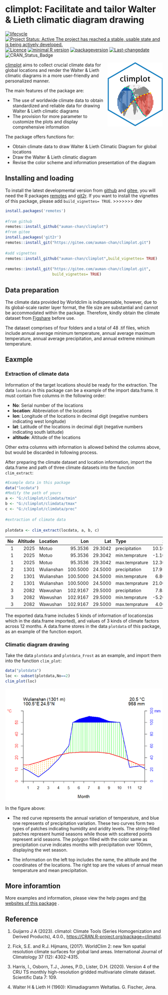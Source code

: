 
# climplot: Facilitate and tailor Walter & Lieth climatic diagram drawing

<!-- badges: start -->

[![lifecycle](https://img.shields.io/badge/lifecycle-experimental-orange.svg)](https://lifecycle.r-lib.org/articles/stages.html)
[![Project Status: Active The project has reached a stable, usable state
and is being actively
developed.](https://www.repostatus.org/badges/latest/active.svg)](https://www.repostatus.org/#active)
[![Licence](https://img.shields.io/badge/licence-gpl--3.0-blue.svg)](https://www.gnu.org/licenses/gpl-3.0.en.html)
[![minimal R
version](https://img.shields.io/badge/R-%3E=%203.5.0-6666ff.svg)](https://cran.r-project.org/)
[![packageversion](https://img.shields.io/badge/Package%20version-0.2.1-orange.svg?style=flat-square)](commits/develop)
[![Last-changedate](https://img.shields.io/badge/last%20change-2023--07--23-yellow.svg)](/commits/master)
![CRAN_Status_Badge](https://img.shields.io/badge/CRAN-Not%20ready-red.svg)
<!-- badges: end -->

<img src="./vignettes/imgfile.png" alt="climplot logo" align="right" width="35%"/>

[climplot](https://gitee.com/auman-chan/climplot) aims to collect
crucial climate data for global locations and render the Walter & Lieth
climatic diagrams in a more user-friendly and personalized manner.

The main features of the package are:

- The use of worldwide climate data to obtain standardized and reliable
  data for drawing Walter & Lieth climatic diagrams
- The provision for more parameter to customize the plots and display
  comprehensive information

The package offers functions for:

- Obtain climate data to draw Walter & Lieth Climatic Diagram for global
  locations
- Draw the Walter & Lieth climatic diagram
- Revise the color scheme and information presentation of the diagram

## Installing and loading

To install the latest developmental version from
[github](https://github.com/) and [gitee](https://gitee.com/), you will
need the R packages
[remotes](https://cran.r-project.org/package=remotes) and
[git2r](https://cran.r-project.org/package=git2r). If you want to
install the vignettes of this package, please add
`build_vignettes= TRUE`. \>\>\>\>\>\>\> dev

``` r
install.packages('remotes')

#from github
remotes::install_github("auman-chan/climplot")
#from gitee
install.packages('git2r')
remotes::install_git("https://gitee.com/auman-chan/climplot.git")

#add vignettes
remotes::install_github("auman-chan/climplot",build_vignettes= TRUE)

remotes::install_git("https://gitee.com/auman-chan/climplot.git",
                     build_vignettes= TRUE)
```

## Data preparation

The climate data provided by Worldclim is indispensable, however, due to
its global-scale raster layer format, the file size are substantial and
cannot be accommodated within the package. Therefore, kindly obtain the
climate dataset from [Figshare](NULL) before use.

The dataset comprises of four folders and a total of 48 .tif files,
which include annual average minimum temperature, annual average maximum
temperature, annual average precipitation, and annual extreme minimum
temperature.

## Eaxmple

### Extraction of climate data

Information of the target locations should be ready for the extraction.
The data `locdata` in this package can be a example of the import
data.frame. It must contain five columns in the following order:

- **No**: Serial number of the locations
- **location**: Abbreviation of the locations
- **lon**: Longitude of the locations in decimal digit (negative numbers
  indicating west longitude)
- **lat**: Latitude of the locations in decimal digit (negative numbers
  indicating south latitude)
- **altitude**: Altitude of the locations

Other extra columns with information is allowed behind the columns
above, but would be discarded in following process.

After preparing the climate dataset and location information, import the
data.frame and path of three climate datasets into the function
`clim_extract`:

``` r
#Example data in this package
data("locdata")
#Modify the path of yours
a <- "G:/climplot/climdata/tmin"
b <- "G:/climplot/climdata/tmax"
c <- "G:/climplot/climdata/prec"

#extraction of climate data

plotdata <- clim_extract(locdata, a, b, c)
```

|  No | Altitude | Location   |      Lon |     Lat | Type           |     1 |         2 |     3 |     4 |      5 |      6 |      7 |      8 |      9 |     10 |    11 |    12 |
|----:|---------:|:-----------|---------:|--------:|:---------------|------:|----------:|------:|------:|-------:|-------:|-------:|-------:|-------:|-------:|------:|------:|
|   1 |     2025 | Motuo      |  95.3536 | 29.3042 | precipitation  | 10.10 | 20.960001 | 44.85 | 98.94 | 136.67 | 232.45 | 243.60 | 204.74 | 207.16 |  74.80 |  9.20 |  5.19 |
|   1 |     2025 | Motuo      |  95.3536 | 29.3042 | min.temprature | -1.10 |  0.600000 |  3.70 |  7.20 |  11.20 |  13.70 |  14.90 |  14.60 |  14.10 |   9.90 |  3.70 |  0.60 |
|   1 |     2025 | Motuo      |  95.3536 | 29.3042 | max.temprature | 12.30 | 13.800000 | 16.50 | 19.20 |  22.70 |  25.10 |  25.50 |  26.10 |  24.00 |  20.80 | 17.60 | 14.10 |
|   2 |     1301 | Wulianshan | 100.5000 | 24.5000 | precipitation  | 17.95 |  7.160000 | 20.38 | 37.63 |  60.43 | 158.30 | 203.94 | 187.86 | 120.89 | 103.53 | 23.70 | 26.15 |
|   2 |     1301 | Wulianshan | 100.5000 | 24.5000 | min.temprature |  6.80 |  8.500000 | 11.80 | 15.20 |  18.20 |  20.20 |  20.80 |  20.30 |  19.40 |  16.40 | 11.70 |  8.00 |
|   2 |     1301 | Wulianshan | 100.5000 | 24.5000 | max.temprature | 21.00 | 24.100000 | 26.70 | 29.00 |  30.10 |  29.00 |  28.40 |  29.00 |  27.80 |  25.30 | 23.30 | 19.90 |
|   3 |     2082 | Wawushan   | 102.9167 | 29.5000 | precipitation  |  7.88 |  8.520001 | 24.04 | 59.87 | 100.53 | 195.40 | 180.20 | 164.01 | 163.07 |  62.63 | 15.26 | 11.20 |
|   3 |     2082 | Wawushan   | 102.9167 | 29.5000 | min.temprature | -5.20 | -3.600000 |  0.00 |  4.30 |   7.70 |  10.80 |  13.70 |  13.40 |  10.30 |   5.40 |  1.00 | -3.30 |
|   3 |     2082 | Wawushan   | 102.9167 | 29.5000 | max.temprature |  4.00 |  6.100000 | 10.40 | 14.70 |  17.20 |  18.60 |  21.00 |  21.10 |  16.40 |  12.60 |  9.50 |  5.00 |

The exported data.frame includes 5 kinds of information of locations(as
which in the data.frame imported), and values of 3 kinds of climate
factors across 12 months. A data.frame stores in the data `plotdata` of
this package, as an example of the function export.

### Climatic diagram drawing

Take the data `plotdata` and `plotdata_Frost` as an example, and import
them into the function `clim_plot`:

``` r
data("plotdata")
loc <- subset(plotdata,No==2)
clim_plot(loc)
```

<img src="vignettes/result.png" alt="plot result" align="center"/>

In the figure above:

- The red curve represents the annual variation of temperature, and blue
  one represents of precipitation variation. These two curves form two
  types of patches indicating humidity and aridity levels. The
  string-filled patches represent humid seasons while those with
  scattered points represent arid seasons. The polygon filled with the
  color same as precipitation curve indicates months with precipitation
  over 100mm, displaying the wet season.

- The information on the left top includes the name, the altitude and
  the coordinates of the locations. The right top are the values of
  annual mean temperature and mean precipitation.

## More inforamtion

More examples and information, please view the help pages and [the
websites of this package](https://auman-chan.github.io/climplot/) .

## Reference

1.  Guijarro J A (2023). climatol: Climate Tools (Series Homogenization
    and Derived Products), 4.0.0.,
    <https://CRAN.R-project.org/package=climatol>.

2.  Fick, S.E. and R.J. Hijmans, (2017). WorldClim 2: new 1km spatial
    resolution climate surfaces for global land areas. International
    Journal of Climatology 37 (12): 4302-4315.

3.  Harris, I., Osborn, T.J., Jones, P.D., Lister, D.H. (2020). Version
    4 of the CRU TS monthly high-resolution gridded multivariate climate
    dataset. Scientific Data 7: 109.

4.  Walter H & Lieth H (1960): Klimadiagramm Weltatlas. G. Fischer,
    Jena.
